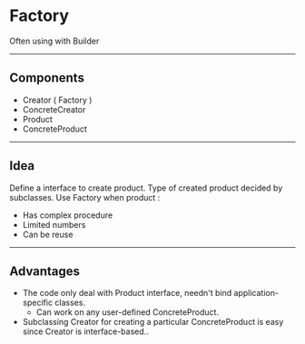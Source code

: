 # Factory
Often using with Builder

---

## Components
 * Creator ( Factory )
 * ConcreteCreator
 * Product
 * ConcreteProduct

---

## Idea
Define a interface to create product. Type of created product decided by subclasses.
Use Factory when product :
 * Has complex procedure
 * Limited numbers
 * Can be reuse

---

## Advantages

 * The code only deal with Product interface, needn't bind application-specific classes.
    * Can work on any user-defined ConcreteProduct.
 * Subclassing Creator for creating a particular ConcreteProduct is easy since Creator is interface-based..
